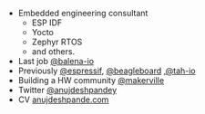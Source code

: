 - Embedded engineering consultant
  - ESP IDF
  - Yocto
  - Zephyr RTOS
  - and others.
- Last job [@balena-io](https://github.com/balena-io)
- Previously [@espressif](https://github.com/espressif), [@beagleboard](https://github.com/beagleboard) ,[@tah-io](https://github.com/tah-io)
- Building a HW community [@makerville](https://makerville.io) 
- Twitter [@anujdeshpandey](https://twitter.com/anujdeshpandey)
- CV [anujdeshpande.com](https://anujdeshpande.com)
